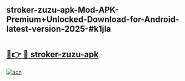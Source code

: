 ## stroker-zuzu-apk-Mod-APK-Premium+Unlocked-Download-for-Android-latest-version-2025-#k1jla

# <h2><a href="https://bedroomkl.my?title=stroker-zuzu-apk&ref=20M">🔗👉 🔴 stroker-zuzu-apk</a></h2>

[![acn](https://github.com/user-attachments/assets/0f9c940e-d8b0-45ae-aac7-cd30a18b3e1c)](https://bedroomkl.my?title=stroker-zuzu-apk&ref=20M)

